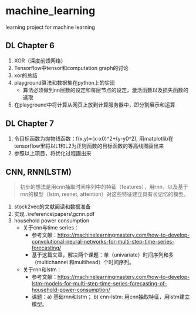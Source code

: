 # machine_learning
learning project for machine learning

## DL Chapter 6

1. XOR（深度前馈网络）
2. Tensorflow中tensor和computation graph的讨论
3. xor的总结
4. playground算法和数据集在python上的实现
   * 算法必须做到nn层数的设定和每层节点的设定，激活函数以及损失函数的选取
5. 在playground中将计算从网页上放到计算服务器中，即分割展示和运算

## DL Chapter 7

1. 令目标函数为抛物线函数：f(x,y)=(x-x0)^2+(y-y0^2), 用matplotlib在tensorflow里将以L1和L2为正则函数的目标函数的等高线图画出来
2. 参照以上项目，将优化过程画出来

## CNN, RNN(LSTM)

> 初步的想法是用cnn抽取时间序列中的特征（features），用rnn，以及基于rnn的模型（lstm, resnet, attention）对这些特征建立具有长记忆的模型。

1. stock2vec的文献阅读和数据准备
2. 实现 .\reference\papers\gcnn.pdf
3. household power consumption
   * 关于cnn与time series：
     * 参考文献：https://machinelearningmastery.com/how-to-develop-convolutional-neural-networks-for-multi-step-time-series-forecasting/
     * 基于这篇文章，解决两个课题：单（univariate）时间序列和多（multichannel 和multihead）个时间序列。
   * 关于rnn和lstm：
     * 参考文献：https://machinelearningmastery.com/how-to-develop-lstm-models-for-multi-step-time-series-forecasting-of-household-power-consumption/
     * 课题：a) 基础rnn和lstm； b) cnn-lstm: 用cnn抽取特征，用lstm建立模型。
